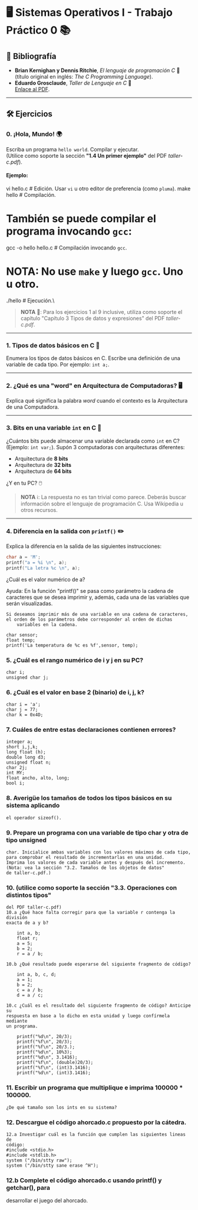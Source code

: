 # 🖥️ Sistemas Operativos I - Trabajo Práctico 0 📚

## 📖 Bibliografía

- **Brian Kernighan y Dennis Ritchie**, _El lenguaje de programación C_ 📘  
  (título original en inglés: _The C Programming Language_).
- **Eduardo Grosclaude**, _Taller de Lenguaje en C_ 📄  
  [Enlace al PDF](https://se.fi.uncoma.edu.ar/so/clases/apuntes/taller-c.pdf).

---

## 🛠️ Ejercicios

### 0. **¡Hola, Mundo!** 🌍

Escriba un programa `hello world`. Compilar y ejecutar.  
(Utilice como soporte la sección **"1.4 Un primer ejemplo"** del PDF _taller-c.pdf_).

#### Ejemplo:

vi hello.c \# Edición. Usar `vi` u otro editor de preferencia (como `pluma`).
make hello \# Compilación.

# También se puede compilar el programa invocando `gcc`:

gcc -o hello hello.c # Compilación invocando `gcc`.

# NOTA: No use `make` y luego `gcc`. Uno u otro.

./hello # Ejecución.\

> **NOTA** 📝: Para los ejercicios 1 al 9 inclusive, utiliza como soporte el capítulo "Capítulo 3 Tipos de datos y expresiones" del PDF _taller-c.pdf_.

---

### 1. Tipos de datos básicos en C 🚀

Enumera los tipos de datos básicos en C. Escribe una definición de una variable de cada tipo. Por ejemplo: `int a;`.

---

### 2. ¿Qué es una "word" en Arquitectura de Computadoras? 🖥️

Explica qué significa la palabra _word_ cuando el contexto es la Arquitectura de una Computadora.

---

### 3. Bits en una variable `int` en C 🔢

¿Cuántos bits puede almacenar una variable declarada como `int` en C? (Ejemplo: `int var;`).
Supón 3 computadoras con arquitecturas diferentes:

- Arquitectura de **8 bits**
- Arquitectura de **32 bits**
- Arquitectura de **64 bits**

¿Y en tu PC? 🖱️

> **NOTA** ℹ️: La respuesta no es tan trivial como parece. Deberás buscar información sobre el lenguaje de programación C. Usa Wikipedia u otros recursos.

---

### 4. Diferencia en la salida con `printf()` ✏️

Explica la diferencia en la salida de las siguientes instrucciones:

```c
char a = 'M';
printf("a = %i \n", a);
printf("La letra %c \n", a);
```

¿Cuál es el valor numérico de a?

Ayuda: En la función "printf()" se pasa como parámetro la cadena de
caracteres que se desea imprimir y, además, cada una de las variables
que serán visualizadas.

    Si deseamos imprimir más de una variable en una cadena de caracteres,
    el orden de los parámetros debe corresponder al orden de dichas
        variables en la cadena.

    char sensor;
    float temp;
    printf('La temperatura de %c es %f',sensor, temp);

### 5. ¿Cuál es el rango numérico de i y j en su PC?

    char i;
    unsigned char j;

### 6. ¿Cuál es el valor en base 2 (binario) de i, j, k?

    char i = 'a';
    char j = 77;
    char k = 0x4D;

### 7. Cuáles de entre estas declaraciones contienen errores?

    integer a;
    short i,j,k;
    long float (h);
    double long d3;
    unsigned float n;
    char 2j;
    int MY;
    float ancho, alto, long;
    bool i;

### 8. Averigüe los tamaños de todos los tipos básicos en su sistema aplicando

    el operador sizeof().

### 9. Prepare un programa con una variable de tipo char y otra de tipo unsigned

    char. Inicialice ambas variables con los valores máximos de cada tipo,
    para comprobar el resultado de incrementarlas en una unidad.
    Imprima los valores de cada variable antes y después del incremento.
    (Nota: vea la sección "3.2. Tamaños de los objetos de datos"
    de taller-c.pdf.)

### 10. (utilice como soporte la sección "3.3. Operaciones con distintos tipos"

    del PDF taller-c.pdf)
    10.a ¿Qué hace falta corregir para que la variable r contenga la división
    exacta de a y b?

        int a, b;
        float r;
        a = 5;
        b = 2;
        r = a / b;

    10.b ¿Qué resultado puede esperarse del siguiente fragmento de código?

        int a, b, c, d;
        a = 1;
        b = 2;
        c = a / b;
        d = a / c;

    10.c ¿Cuál es el resultado del siguiente fragmento de código? Anticipe su
    respuesta en base a lo dicho en esta unidad y luego confírmela mediante
    un programa.

        printf("%d\n", 20/3);
        printf("%f\n", 20/3);
        printf("%f\n", 20/3.);
        printf("%d\n", 10%3);
        printf("%d\n", 3.1416);
        printf("%f\n", (double)20/3);
        printf("%f\n", (int)3.1416);
        printf("%d\n", (int)3.1416);

### 11. Escribir un programa que multiplique e imprima 100000 \* 100000.

    ¿De qué tamaño son los ints en su sistema?

### 12. Descargue el código ahorcado.c propuesto por la cátedra.

    12.a Investigar cuál es la función que cumplen las siguientes lineas de
    código:
    #include <stdio.h>
    #include <stdlib.h>
    system ("/bin/stty raw");
    system ("/bin/stty sane erase ^H");

### 12.b Complete el código ahorcado.c usando printf() y getchar(), para

desarrollar el juego del ahorcado.
